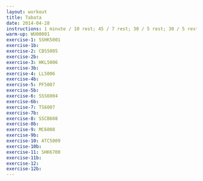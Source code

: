 ```yaml
---
layout: workout
title: Tabata
date: 2014-04-28
instructions: 1 minute / 10 rest; 45 / 7 rest; 30 / 5 rest; 30 / 5 rest; 15 / no rest; 15 second recovery after 11th exercise
warm-up: WU00001
exercise-1: SSHK5001
exercise-1b: 
exercise-2: CBS5005
exercise-2b: 
exercise-3: HKL5006
exercise-3b: 
exercise-4: LL5006
exercise-4b: 
exercise-5: PF5007
exercise-5b: 
exercise-6: SSS6004
exercise-6b: 
exercise-7: TS6007
exercise-7b: 
exercise-8: SSCB608
exercise-8b: 
exercise-9: MC6008
exercise-9b: 
exercise-10: ATC5009
exercise-10b: 
exercise-11: SHK6700
exercise-11b: 
exercise-12: 
exercise-12b: 
---
```



